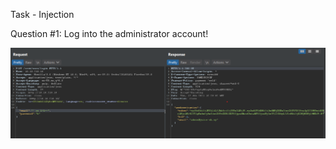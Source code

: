 Task - Injection

Question #1: Log into the administrator account!

<img src="OWASP Juice Shop/admin injection.png">
